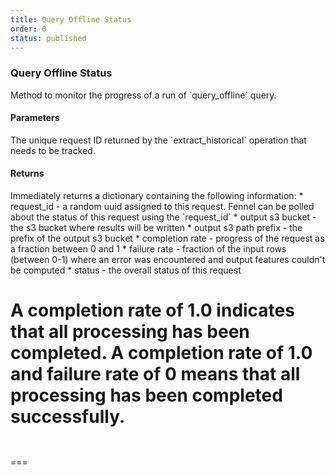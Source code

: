 ```yaml
---
title: Query Offline Status
order: 0
status: published
---
```

### Query Offline Status

<Divider>
<LeftSection>
Method to monitor the progress of a run of `query_offline` query.

#### Parameters
<Expandable title="request_id" type="str">
The unique request ID returned by the `extract_historical` operation that needs
to be tracked.
</Expandable>

#### Returns
<Expandable title="type" type="Dict[str, Any]">
Immediately returns a dictionary containing the following information:
* request_id - a random uuid assigned to this request. Fennel can be polled
  about the status of this request using the `request_id`
* output s3 bucket - the s3 bucket where results will be written
* output s3 path prefix - the prefix of the output s3 bucket
* completion rate - progress of the request as a fraction between 0 and 1
* failure rate - fraction of the input rows (between 0-1) where an error was 
  encountered and output features couldn't be computed
* status - the overall status of this request

A completion rate of 1.0 indicates that all processing has been completed.
A completion rate of 1.0 and failure rate of 0 means that all processing has 
been completed successfully.
</Expandable>
</LeftSection>
<RightSection>
===
<pre name="Request" snippet="api-reference/client/extract#extract_historical_progress"
  status="success" message="Checking progress of a prior extract historical request"
></pre>

<pre name="Response" snippet="api-reference/client/extract#extract_historical_response"
  status="success" message="Sample response of extract historical progress"
></pre>
===
</RightSection>
</Divider>



